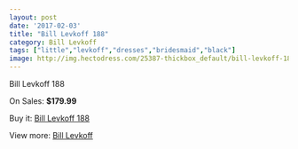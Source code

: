 ```yaml
---
layout: post
date: '2017-02-03'
title: "Bill Levkoff 188"
category: Bill Levkoff
tags: ["little","levkoff","dresses","bridesmaid","black"]
image: http://img.hectodress.com/25387-thickbox_default/bill-levkoff-188.jpg
---
```

Bill Levkoff 188

On Sales: **$179.99**
<a href="https://www.hectodress.com/bill-levkoff/11725-bill-levkoff-188.html"><amp-img layout="responsive" width="600" height="600" src="//img.hectodress.com/25387-thickbox_default/bill-levkoff-188.jpg" alt="Bill Levkoff 188 0" /></a>

Buy it: [Bill Levkoff 188](https://www.hectodress.com/bill-levkoff/11725-bill-levkoff-188.html "Bill Levkoff 188")

View more: [Bill Levkoff](https://www.hectodress.com/184-bill-levkoff "Bill Levkoff")